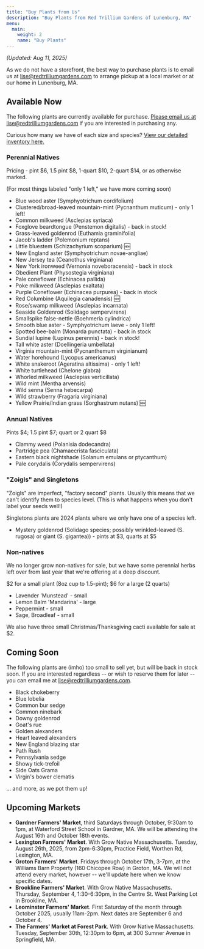 ```yaml
---
title: "Buy Plants from Us"
description: "Buy Plants from Red Trillium Gardens of Lunenburg, MA"
menu:
  main:
    weight: 2
    name: "Buy Plants"
---
```


_(Updated: Aug 11, 2025)_

As we do not have a storefront, the best way to purchase plants is to email us at [lise@redtrilliumgardens.com](mailto:lise@redtrilliumgardens.com) to arrange pickup at a local market or at our home in Lunenburg, MA. 

## Available Now

The following plants are currently available for purchase. [Please email us at lise@redtrilliumgardens.com](mailto:lise@redtrilliumgardens.com) if you are interested in purchasing any.

Curious how many we have of each size and species? [View our detailed inventory here.](https://docs.google.com/spreadsheets/d/1FV7iCZJYFeVC55onCDUhkP_r6_sS_5j-vdgNPat4-bk/edit?usp=sharing)

### Perennial Natives

Pricing - pint $6, 1.5 pint $8, 1-quart $10, 2-quart $14, or as otherwise marked.

(For most things labeled "only 1 left," we have more coming soon)

- Blue wood aster	(Symphyotrichum cordifolium)
- Clustered/broad-leaved mountain-mint (Pycnanthum muticum) - only 1 left!
- Common milkweed	(Asclepias syriaca)
- Foxglove beardtongue (Penstemon digitalis) - back in stock!
- Grass-leaved goldenrod (Euthamia graminifolia)
- Jacob's ladder (Polemonium reptans)
- Little bluestem	(Schizachyrium scoparium) 🆕
- New England aster	(Symphyotrichum novae-angliae)
- New Jersey tea (Ceanothus virginiana)
- New York ironweed (Vernonia noveboracensis) - back in stock
- Obedient Plant (Physostegia virginiana) 
- Pale coneflower	(Echinacea pallida) 
- Poke milkweed	(Asclepias exaltata)
- Purple Coneflower	(Echinacea purpurea) - back in stock
- Red Columbine	(Aquilegia canadensis) 🆕
- Rose/swamp milkweed (Asclepias incarnata)
- Seaside Goldenrod (Solidago sempervirens)
- Smallspike false-nettle (Boehmeria cylindrica)
- Smooth blue aster - Symphyotrichum laeve - only 1 left!
- Spotted bee-balm (Monarda punctata) - back in stock
- Sundial lupine (Lupinus perennis) - back in stock!
- Tall white aster (Doellingeria umbellata)
- Virginia mountain-mint	(Pycnanthemum virginianum)
- Water horehound (Lycopus americanus)
- White snakeroot (Ageratina altissima) - only 1 left!
- White turtlehead (Chelone glabra)
- Whorled milkweed	(Asclepias verticillata)
- Wild mint (Mentha arvensis)
- Wild senna (Senna hebecarpa)
- Wild strawberry (Fragaria virginiana)
- Yellow Prairie/Indian grass (Sorghastrum nutans) 🆕

### Annual Natives

Pints $4; 1.5 pint $7; quart or 2 quart $8

- Clammy weed (Polanisia dodecandra)
- Partridge pea (Chamaecrista fasciculata)
- Eastern black nightshade (Solanum emulans or ptycanthum)
- Pale corydalis (Corydalis sempervirens) 

### "Zoigls" and Singletons

"Zoigls" are imperfect, "factory second" plants. Usually this means that we can't identify them to species level. (This is what happens when you don't label your seeds well!)

Singletons plants are 2024 plants where we only have one of a species left.

- Mystery goldenrod (Solidago species; possibly wrinkled-leaved (S. rugosa) or giant (S. gigantea)) - pints at $3, quarts at $5

### Non-natives

We no longer grow non-natives for sale, but we have some perennial herbs left over from last year that we're offering at a deep discount.

$2 for a small plant (8oz cup to 1.5-pint); $6 for a large (2 quarts)

- Lavender 'Munstead' - small
- Lemon Balm 'Mandarina' - large
- Peppermint - small
- Sage, Broadleaf - small

We also have three small Christmas/Thanksgiving cacti available for sale at $2. 

## Coming Soon

The following plants are (imho) too small to sell yet, but will be back in stock soon. If you are interested regardless -- or wish to reserve them for later -- you can email me at lise@redtrilliumgardens.com.

- Black chokeberry
- Blue lobelia
- Common bur sedge
- Common ninebark
- Downy goldenrod
- Goat's rue
- Golden alexanders
- Heart leaved alexanders
- New England blazing star
- Path Rush
- Pennsylvania sedge
- Showy tick-trefoil
- Side Oats Grama
- Virgin's bower clematis

... and more, as we pot them up!

## Upcoming Markets

- **Gardner Farmers' Market**, third Saturdays through October, 9:30am to 1pm, at Waterford Street School in Gardner, MA. We will be attending the August 16th and October 18th events. 
- **Lexington Farmers' Market**. With Grow Native Massachusetts. Tuesday, August 26th, 2025, from 2pm-6:30pm, Practice Field, Worthen Rd, Lexington, MA. 
- **Groton Farmers' Market**. Fridays through October 17th, 3-7pm, at the Williams Barn Property (160 Chicopee Row) in Groton, MA. We will not attend every market, however -- we'll update here when we know specific dates.
- **Brookline Farmers' Market**. With Grow Native Massachusetts. Thursday, September 4, 1:30-6:30pm, in the Centre St. West Parking Lot in Brookline, MA. 
- **Leominster Farmers' Market**. First Saturday of the month through October 2025, usually 11am-2pm. Next dates are September 6 and October 4.
- **The Farmers' Market at Forest Park**. With Grow Native Massachusetts. Tuesday, September 30th, 12:30pm to 6pm, at 300 Sumner Avenue in Springfield, MA.
